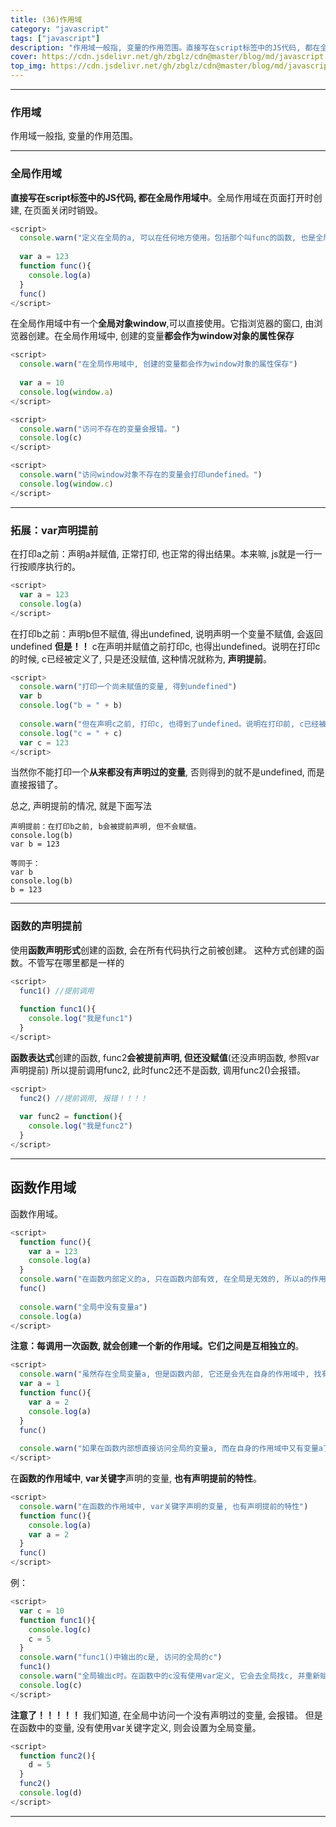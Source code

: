```yaml
---
title: (36)作用域
category: "javascript"
tags: ["javascript"]
description: "作用域一般指, 变量的作用范围。直接写在script标签中的JS代码, 都在全局作用域中。"
cover: https://cdn.jsdelivr.net/gh/zbglz/cdn@master/blog/md/javascript.svg
top_img: https://cdn.jsdelivr.net/gh/zbglz/cdn@master/blog/md/javascript.svg
---
```


***

### 作用域

作用域一般指, 变量的作用范围。

***

### 全局作用域

**直接写在script标签中的JS代码, 都在全局作用域中**。全局作用域在页面打开时创建, 在页面关闭时销毁。


```js js
<script>
  console.warn("定义在全局的a, 可以在任何地方使用。包括那个叫func的函数, 也是全局函数。")
  
  var a = 123
  function func(){
    console.log(a)
  }
  func()
</script>
```


在全局作用域中有一个**全局对象window**,可以直接使用。它指浏览器的窗口, 由浏览器创建。在全局作用域中, 创建的变量**都会作为window对象的属性保存**


```js js
<script>
  console.warn("在全局作用域中, 创建的变量都会作为window对象的属性保存")
  
  var a = 10
  console.log(window.a)
</script>

<script>
  console.warn("访问不存在的变量会报错。")
  console.log(c)
</script>

<script>
  console.warn("访问window对象不存在的变量会打印undefined。")
  console.log(window.c)
</script>
```


***

### 拓展：var声明提前

在打印a之前：声明a并赋值, 正常打印, 也正常的得出结果。本来嘛, js就是一行一行按顺序执行的。

```js js
<script>
  var a = 123
  console.log(a)
</script>
```

在打印b之前：声明b但不赋值, 得出undefined, 说明声明一个变量不赋值, 会返回undefined
**但是！！** c在声明并赋值之前打印c, 也得出undefined。说明在打印c的时候, c已经被定义了, 只是还没赋值, 这种情况就称为, **声明提前**。

```js js
<script>
  console.warn("打印一个尚未赋值的变量, 得到undefined")
  var b
  console.log("b = " + b)
  
  console.warn("但在声明c之前, 打印c, 也得到了undefined。说明在打印前, c已经被定义了, 只是还没赋值, 这种情况就称为, 声明提前")
  console.log("c = " + c)
  var c = 123
</script>
```

当然你不能打印一个**从来都没有声明过的变量**, 否则得到的就不是undefined, 而是直接报错了。

总之, 声明提前的情况, 就是下面写法


    声明提前：在打印b之前, b会被提前声明, 但不会赋值。
    console.log(b)
    var b = 123
    
    等同于：
    var b
    console.log(b)
    b = 123

***

### 函数的声明提前

使用**函数声明形式**创建的函数, 会在所有代码执行之前被创建。
这种方式创建的函数。不管写在哪里都是一样的

```js js
<script>
  func1() //提前调用
          
  function func1(){
    console.log("我是func1")
  }
</script>
```

**函数表达式**创建的函数, func2**会被提前声明, 但还没赋值**(还没声明函数, 参照var声明提前)
所以提前调用func2, 此时func2还不是函数, 调用func2()会报错。

```js js
<script>
  func2() //提前调用, 报错！！！！
          
  var func2 = function(){
    console.log("我是func2")
  }
</script>
```


***

## 函数作用域

函数作用域。

```js js
<script>
  function func(){
    var a = 123
    console.log(a) 
  }
  console.warn("在函数内部定义的a, 只在函数内部有效, 在全局是无效的, 所以a的作用域, 只在func函数的内部")
  func()
  
  console.warn("全局中没有变量a")
  console.log(a) 
</script>
```

**注意：每调用一次函数, 就会创建一个新的作用域。它们之间是互相独立的**。

```js js
<script>
  console.warn("虽然存在全局变量a, 但是函数内部, 它还是会先在自身的作用域中, 找有没有变量a, 有就直接使用, 没有才会去找全局。")
  var a = 1
  function func(){
    var a = 2
    console.log(a) 
  }
  func() 
  
  console.warn("如果在函数内部想直接访问全局的变量a, 而在自身的作用域中又有变量a了, 可以通过window对象访问, console.log(window.a)")
</script>
```

在**函数的作用域中**, **var关键字**声明的变量, **也有声明提前的特性**。


```js js
<script>
  console.warn("在函数的作用域中, var关键字声明的变量, 也有声明提前的特性")
  function func(){
    console.log(a) 
    var a = 2
  }
  func()
</script>
```

例：

```js js
<script>
  var c = 10
  function func1(){
    console.log(c)
    c = 5
  }
  console.warn("func1()中输出的c是, 访问的全局的c")
  func1()
  console.warn("全局输出c时。在函数中的c没有使用var定义, 它会去全局找c, 并重新赋值。")
  console.log(c)
</script>
```

**注意了！！！！！**
我们知道, 在全局中访问一个没有声明过的变量, 会报错。
但是在函数中的变量, 没有使用var关键字定义, 则会设置为全局变量。

```js js
<script>
  function func2(){
    d = 5
  }
  func2()
  console.log(d)
</script>
```

***

